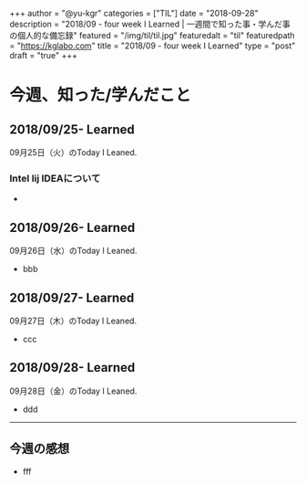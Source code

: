 +++
author = "@yu-kgr"
categories = ["TIL"]
date = "2018-09-28"
description = "2018/09 - four week I Learned | 一週間で知った事・学んだ事の個人的な備忘録"
featured = "/img/til/til.jpg"
featuredalt = "til"
featuredpath = "https://kglabo.com"
title = "2018/09 - four week I Learned"
type = "post"
draft = "true"
+++

# 今週、知った/学んだこと

<!-- tags = ["サーバ監視ツール"] -->

## 2018/09/25- Learned

09月25日（火）のToday I Leaned.

### Intel Iij IDEAについて

- 

## 2018/09/26- Learned

09月26日（水）のToday I Leaned.

- bbb

## 2018/09/27- Learned

09月27日（木）のToday I Leaned.

- ccc

## 2018/09/28- Learned

09月28日（金）のToday I Leaned.

- ddd

---

## 今週の感想

- fff
